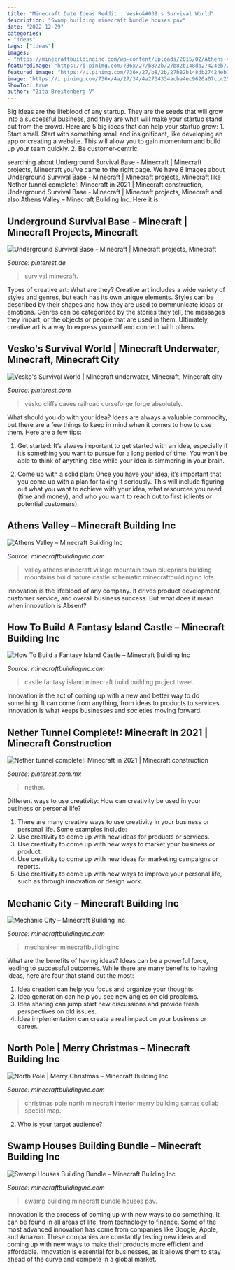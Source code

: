 ```yaml
---
title: "Minecraft Date Ideas Reddit : Vesko&#039;s Survival World"
description: "Swamp building minecraft bundle houses pav"
date: "2022-12-29"
categories:
- "ideas"
tags: ["ideas"]
images:
- "https://minecraftbuildinginc.com/wp-content/uploads/2015/02/Athens-Valley-village-mountain-town-minecraft-building-ideas-blueprints-5.jpg"
featuredImage: "https://i.pinimg.com/736x/27/b8/2b/27b82b148db27424eb721b62da16b77a.jpg"
featured_image: "https://i.pinimg.com/736x/27/b8/2b/27b82b148db27424eb721b62da16b77a.jpg"
image: "https://i.pinimg.com/736x/4a/27/34/4a2734334acba4ec9620a07ccc2579d1.jpg"
ShowToc: true
author: "Zita Breitenberg V"
---
```



Big ideas are the lifeblood of any startup. They are the seeds that will grow into a successful business, and they are what will make your startup stand out from the crowd. Here are 5 big ideas that can help your startup grow: 1. Start small. Start with something small and insignificant, like developing an app or creating a website. This will allow you to gain momentum and build up your team quickly. 2. Be customer-centric.

	

		
searching about Underground Survival Base - Minecraft | Minecraft projects, Minecraft you've came to the right page. We have 8 Images about Underground Survival Base - Minecraft | Minecraft projects, Minecraft like Nether tunnel complete!: Minecraft in 2021 | Minecraft construction, Underground Survival Base - Minecraft | Minecraft projects, Minecraft and also Athens Valley – Minecraft Building Inc. Here it is:
		
    
## Underground Survival Base - Minecraft | Minecraft Projects, Minecraft

<img loading=lazy src="https://i.pinimg.com/736x/4a/27/34/4a2734334acba4ec9620a07ccc2579d1.jpg" onerror="this.onerror=null;this.src='https://tse4.mm.bing.net/th?id=OIP.DylKwLyGlRlt1qrlndlfBAHaEK&amp;pid=15.1';" alt="Underground Survival Base - Minecraft | Minecraft projects, Minecraft">

_Source: pinterest.de_

>survival minecraft. 

	

Types of creative art: What are they?
Creative art includes a wide variety of styles and genres, but each has its own unique elements. Styles can be described by their shapes and how they are used to communicate ideas or emotions. Genres can be categorized by the stories they tell, the messages they impart, or the objects or people that are used in them. Ultimately, creative art is a way to express yourself and connect with others.

    
## Vesko&#039;s Survival World | Minecraft Underwater, Minecraft, Minecraft City

<img loading=lazy src="https://i.pinimg.com/736x/d8/dc/89/d8dc89d7083355ddd1a72bb80963348e.jpg" onerror="this.onerror=null;this.src='https://tse1.mm.bing.net/th?id=OIP.BOqd8ING5Sb4uYZr6JaLvAHaEJ&amp;pid=15.1';" alt="Vesko&#039;s Survival World | Minecraft underwater, Minecraft, Minecraft city">

_Source: pinterest.com_

>vesko cliffs caves railroad curseforge forge absolutely. 

	

What should you do with your idea?
Ideas are always a valuable commodity, but there are a few things to keep in mind when it comes to how to use them. Here are a few tips: 
1. Get started: It’s always important to get started with an idea, especially if it’s something you want to pursue for a long period of time. You won’t be able to think of anything else while your idea is simmering in your brain.

2. Come up with a solid plan: Once you have your idea, it’s important that you come up with a plan for taking it seriously. This will include figuring out what you want to achieve with your idea, what resources you need (time and money), and who you want to reach out to first (clients or potential customers). 


    
## Athens Valley – Minecraft Building Inc

<img loading=lazy src="https://minecraftbuildinginc.com/wp-content/uploads/2015/02/Athens-Valley-village-mountain-town-minecraft-building-ideas-blueprints-5.jpg" onerror="this.onerror=null;this.src='https://tse3.mm.bing.net/th?id=OIP.oywT1GeggJhWiM9E2KS-uQHaD0&amp;pid=15.1';" alt="Athens Valley – Minecraft Building Inc">

_Source: minecraftbuildinginc.com_

>valley athens minecraft village mountain town blueprints building mountains build nature castle schematic minecraftbuildinginc lots. 

	

Innovation is the lifeblood of any company. It drives product development, customer service, and overall business success. But what does it mean when innovation is Absent?

    
## How To Build A Fantasy Island Castle – Minecraft Building Inc

<img loading=lazy src="https://minecraftbuildinginc.com/wp-content/uploads/formidable/5/Fantasy-Island-Castle-How-To-and-Download-Minecraft-Building-3.jpg" onerror="this.onerror=null;this.src='https://tse1.mm.bing.net/th?id=OIP.iu6rWMDkRa0DZNDvV-luYAHaEK&amp;pid=15.1';" alt="How To Build a Fantasy Island Castle – Minecraft Building Inc">

_Source: minecraftbuildinginc.com_

>castle fantasy island minecraft build building project tweet. 

	

Innovation is the act of coming up with a new and better way to do something. It can come from anything, from ideas to products to services. Innovation is what keeps businesses and societies moving forward.

    
## Nether Tunnel Complete!: Minecraft In 2021 | Minecraft Construction

<img loading=lazy src="https://i.pinimg.com/736x/27/b8/2b/27b82b148db27424eb721b62da16b77a.jpg" onerror="this.onerror=null;this.src='https://tse1.mm.bing.net/th?id=OIP.f8JGclJhxuGrR07BfV6AmAHaEK&amp;pid=15.1';" alt="Nether tunnel complete!: Minecraft in 2021 | Minecraft construction">

_Source: pinterest.com.mx_

>nether. 

	

Different ways to use creativity: How can creativity be used in your business or personal life?
1. There are many creative ways to use creativity in your business or personal life. Some examples include: 
2. Use creativity to come up with new ideas for products or services. 
3. Use creativity to come up with new ways to market your business or product. 
4. Use creativity to come up with new ideas for marketing campaigns or reports. 
5. Use creativity to come up with new ways to improve your personal life, such as through innovation or design work.

    
## Mechanic City – Minecraft Building Inc

<img loading=lazy src="https://minecraftbuildinginc.com/wp-content/uploads/2014/01/Mechanic-City-minecraft-building-ideas.jpg" onerror="this.onerror=null;this.src='https://tse4.mm.bing.net/th?id=OIP.H884-KKMbqWy73pW5Q6WKQHaD0&amp;pid=15.1';" alt="Mechanic City – Minecraft Building Inc">

_Source: minecraftbuildinginc.com_

>mechaniker minecraftbuildinginc. 

	

What are the benefits of having ideas?
Ideas can be a powerful force, leading to successful outcomes. While there are many benefits to having ideas, here are four that stand out the most: 
1. Idea creation can help you focus and organize your thoughts.
2. Idea generation can help you see new angles on old problems.
3. Idea sharing can jump start new discussions and provide fresh perspectives on old issues. 
4. Idea implementation can create a real impact on your business or career.

    
## North Pole | Merry Christmas – Minecraft Building Inc

<img loading=lazy src="https://minecraftbuildinginc.com/wp-content/uploads/2013/12/North-Pole-Christmas-Minecraft-building-ideas-4.jpg" onerror="this.onerror=null;this.src='https://tse4.mm.bing.net/th?id=OIP.sKQK7uFpHsxyBeKtRJx7sgHaEo&amp;pid=15.1';" alt="North Pole | Merry Christmas – Minecraft Building Inc">

_Source: minecraftbuildinginc.com_

>christmas pole north minecraft interior merry building santas collab special map. 

	

2. Who is your target audience?

    
## Swamp Houses Building Bundle – Minecraft Building Inc

<img loading=lazy src="https://minecraftbuildinginc.com/wp-content/uploads/formidable/5/Swamp-Houses-Building-Bundle-Minecraft-Ideas-download-pack-3.jpg" onerror="this.onerror=null;this.src='https://tse4.mm.bing.net/th?id=OIP.xnrC31p4BBKjVuFExw-TBQHaFk&amp;pid=15.1';" alt="Swamp Houses Building Bundle – Minecraft Building Inc">

_Source: minecraftbuildinginc.com_

>swamp building minecraft bundle houses pav. 

	

Innovation is the process of coming up with new ways to do something. It can be found in all areas of life, from technology to finance. Some of the most advanced innovation has come from companies like Google, Apple, and Amazon. These companies are constantly testing new ideas and coming up with new ways to make their products more efficient and affordable. Innovation is essential for businesses, as it allows them to stay ahead of the curve and compete in a global market.

